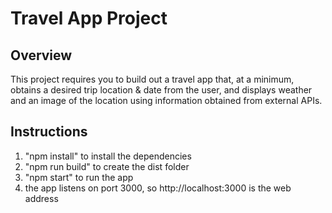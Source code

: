 # Travel App Project

## Overview
This project requires you to build out a travel app that, at a minimum, obtains a desired trip location & date from the user, and displays weather and an image of the location using information obtained from external APIs. 

## Instructions
1) "npm install" to install the dependencies
2) "npm run build" to create the dist folder
3) "npm start" to run the app
4) the app listens on port 3000, so http://localhost:3000 is the web address